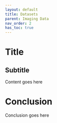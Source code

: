 ```yaml
---
layout: default
title: Datasets
parent: Imaging Data
nav_order: 2
has_toc: true
---
```


# Title

## Subtitle

Content goes here

# Conclusion

Conclusion goes here